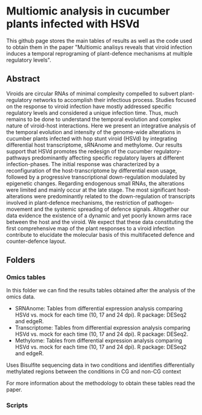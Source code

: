 # Multiomic analysis in cucumber plants infected with HSVd

This github page stores the main tables of results as well as the code used to obtain them in the paper "Multiomic analisys reveals that viroid infection induces a temporal reprograming of plant-defence mechanisms at multiple regulatory levels".

## Abstract

Viroids are circular RNAs of minimal complexity compelled to subvert plant-regulatory networks to accomplish their infectious process. Studies focused on the response to viroid infection have mostly addressed specific regulatory levels and considered a unique infection time. Thus, much remains to be done to understand the temporal evolution and complex nature of viroid-host interactions. Here we present an integrative analysis of the temporal evolution and intensity of the genome-wide alterations in cucumber plants infected with hop stunt viroid (HSVd) by integrating differential host transcriptome, sRNAnome and methylome. Our results support that HSVd promotes the redesign of the cucumber regulatory-pathways predominantly affecting specific regulatory layers at different infection-phases. The initial response was characterized by a reconfiguration of the host-transcriptome by differential exon usage, followed by a progressive transcriptional down-regulation modulated by epigenetic changes. Regarding endogenous small RNAs, the alterations were limited and mainly occur at the late stage. The most significant host-alterations were predominantly related to the down-regulation of transcripts involved in plant-defence mechanisms, the restriction of pathogen-movement and the systemic spreading of defence signals. Altogether our data evidence the existence of a dynamic and yet poorly known arms race between the host and the viroid. We expect that these data constituting the first comprehensive map of the plant responses to a viroid infection contribute to elucidate the molecular basis of this multifaceted defence and counter-defence layout.

## Folders

### Omics tables

In this folder we can find the results tables obtained after the analysis of the omics data.

- SRNAnome: Tables from differential expression analysis comparing HSVd vs. mock for each time (10, 17 and 24 dpi). R package: DESeq2 and edgeR.
- Transcriptome: Tables from differential expression analysis comparing HSVd vs. mock for each time (10, 17 and 24 dpi). R package: DESeq2.
- Methylome: Tables from differential expression analysis comparing HSVd vs. mock for each time (10, 17 and 24 dpi). R package: DESeq2 and edgeR.

Uses Bisulfite sequencing data in two conditions and identifies differentially methylated regions between the conditions in CG and non-CG context

For more information about the methodology to obtain these tables read the paper.

### Scripts
